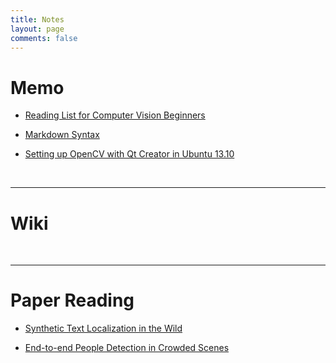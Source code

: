 ```yaml
---
title: Notes
layout: page
comments: false
---
```


# Memo

- [Reading List for Computer Vision Beginners](./computer-vision-reading-list)

- [Markdown Syntax](./markdown-syntax)

- [Setting up OpenCV with Qt Creator in Ubuntu 13.10](./install-qt-opencv-ubuntu)

<br>

--------------------------------------------------------------------------------

# Wiki

<br>

--------------------------------------------------------------------------------

# Paper Reading

- [Synthetic Text Localization in the Wild]()

- [End-to-end People Detection in Crowded Scenes](./paper/end-to-end-people-detection-in-crowded-scenes)
